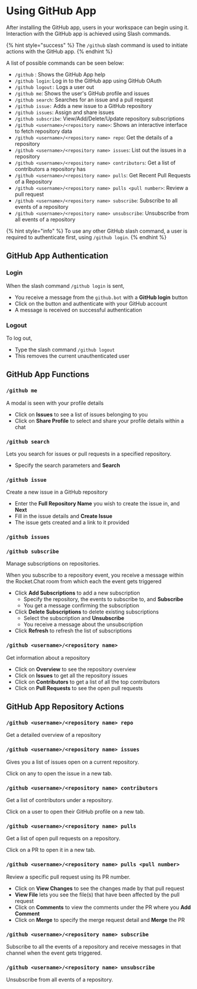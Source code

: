 # Using GitHub App

After installing the GitHub app, users in your workspace can begin using it. Interaction with the GitHub app is achieved using Slash commands.

{% hint style="success" %}
The `/github` slash command is used to initiate actions with the GitHub app.
{% endhint %}

A list of possible commands can be seen below:

* `/github` : Shows the GitHub App help
* `/github login`: Log in to the GitHub app using GitHub OAuth
* `/github logout:` Logs a user out
* `/github me`: Shows the user's GitHub profile and issues
* `/github search`: Searches for an issue and a pull request
* `/github issue:` Adds a new issue to a GitHub repository
* `/github issues`: Assign and share issues
* `/github subscribe`: View/Add/Delete/Update repository subscriptions
* `/github <username>/<repository name>`: Shows an interactive interface to fetch repository data
* `/github <username>/<repository name> repo`: Get the details of a repository
* `/github <username>/<repository name> issues`: List out the issues in a repository
* `/github <username>/<repository name> contributors`: Get a list of contributors a repository has
* `/github <username>/<repository name> pulls`: Get Recent Pull Requests of a Repository
* `/github <username>/<repository name> pulls <pull number>`: Review a pull request
* `/github <username>/<repository name> subscribe`: Subscribe to all events of a repository
* `/github <username>/<repository name> unsubscribe`: Unsubscribe from all events of a repository

{% hint style="info" %}
To use any other GitHub slash command, a user is required to authenticate first, using `/github login`.
{% endhint %}

## GitHub App Authentication

### Login

When the slash command `/github login` is sent,

* You receive a message from the `github.bot` with a **GitHub login** button
* Click on the button and authenticate with your GitHub account
* A message is received on successful authentication

### Logout

To log out,

* Type the slash command `/github logout`
* This removes the current unauthenticated user

## GitHub App Functions

### `/github me`

A modal is seen with your profile details

* Click on **Issues** to see a list of issues belonging to you
* Click on **Share Profile** to select and share your profile details within a chat

### `/github search`

Lets you search for issues or pull requests in a specified repository.

* Specify the search parameters and **Search**

### `/github issue`

Create a new issue in a GitHub repository

* Enter the **Full Repository Name** you wish to create the issue in, and **Next**
* Fill in the issue details and **Create Issue**
* The issue gets created and a link to it provided

### `/github issues`

### `/github subscribe`

Manage subscriptions on repositories.

When you subscribe to a repository event, you receive a message within the Rocket.Chat room from which each the event gets triggered

* Click **Add Subscriptions** to add a new subscription
  * Specify the repository, the events to subscribe to, and **Subscribe**
  * You get a message confirming the subscription
* Click **Delete Subscriptions** to delete existing subscriptions
  * Select the subscription and **Unsubscribe**
  * You receive a message about the unsubscription
* Click **Refresh** to refresh the list of subscriptions

### `/github <username>/<repository name>`

Get information about a repository

* Click on **Overview** to see the repository overview
* Click on **Issues** to get all the repository issues
* Click on **Contributors** to get a list of all the top contributors
* Click on **Pull Requests** to see the open pull requests

## GitHub App Repository Actions

### `/github <username>/<repository name> repo`

Get a detailed overview of a repository

### `/github <username>/<repository name> issues`

Gives you a list of issues open on a current repository.

Click on any to open the issue in a new tab.

### `/github <username>/<repository name> contributors`

Get a list of contributors under a repository.

Click on a user to open their GitHub profile on a new tab.

### `/github <username>/<repository name> pulls`

Get a list of open pull requests on a repository.

Click on a PR to open it in a new tab.

### `/github <username>/<repository name> pulls <pull number>`

Review a specific pull request using its PR number.

* Click on **View Changes** to see the changes made by that pull request
* **View File** lets you see the file(s) that have been affected by the pull request
* Click on **Comments** to view the comments under the PR where you **Add Comment**
* Click on **Merge** to specify the merge request detail and **Merge** the PR

### `/github <username>/<repository name> subscribe`

Subscribe to all the events of a repository and receive messages in that channel when the event gets triggered.

### `/github <username>/<repository name> unsubscribe`

Unsubscribe from all events of a repository.
